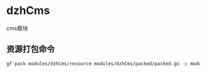 # dzhCms 
cms模块


## 资源打包命令


```bash
gf pack modules/dzhCms/resource modules/dzhCms/packed/packed.go -p modules/dzhCms/resource
```

